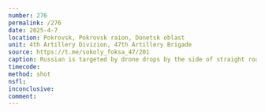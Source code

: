 ```yaml
---
number: 276
permalink: /276
date: 2025-4-7
location: Pokrovsk, Pokrovsk raion, Donetsk oblast
unit: 4th Artillery Divizion, 47th Artillery Brigade
source: https://t.me/sokoly_foksa_47/201
caption: Russian is targeted by drone drops by the side of straight road. Camera zooms in as he shoots himself in the belly moments after last drop hits less than meter away
timecode: 
method: shot
nsfl: 
inconclusive: 
comment: 
---
```

<script async src="https://telegram.org/js/telegram-widget.js?22" data-telegram-post="sokoly_foksa_47/201" data-width="100%"></script>